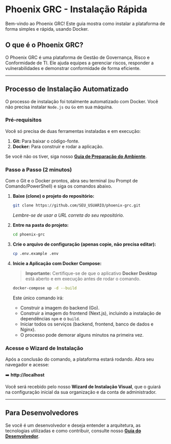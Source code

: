 # Phoenix GRC - Instalação Rápida

Bem-vindo ao Phoenix GRC! Este guia mostra como instalar a plataforma de forma simples e rápida, usando Docker.

## O que é o Phoenix GRC?

O Phoenix GRC é uma plataforma de Gestão de Governança, Risco e Conformidade de TI. Ele ajuda equipes a gerenciar riscos, responder a vulnerabilidades e demonstrar conformidade de forma eficiente.

---

## Processo de Instalação Automatizado

O processo de instalação foi totalmente automatizado com Docker. Você não precisa instalar `Node.js` ou `Go` em sua máquina.

### Pré-requisitos

Você só precisa de duas ferramentas instaladas e em execução:

1.  **Git:** Para baixar o código-fonte.
2.  **Docker:** Para construir e rodar a aplicação.

Se você não os tiver, siga nosso **[Guia de Preparação do Ambiente](./PREPARACAO_AMBIENTE.md)**.

### Passo a Passo (2 minutos)

Com o Git e o Docker prontos, abra seu terminal (ou Prompt de Comando/PowerShell) e siga os comandos abaixo.

1.  **Baixe (clone) o projeto do repositório:**
    ```bash
    git clone https://github.com/SEU_USUARIO/phoenix-grc.git
    ```
    *Lembre-se de usar a URL correta do seu repositório.*

2.  **Entre na pasta do projeto:**
    ```bash
    cd phoenix-grc
    ```

3.  **Crie o arquivo de configuração (apenas copie, não precisa editar):**
    ```bash
    cp .env.example .env
    ```

4.  **Inicie a Aplicação com Docker Compose:**
    > **Importante:** Certifique-se de que o aplicativo **Docker Desktop** está aberto e em execução antes de rodar o comando.
    ```bash
    docker-compose up -d --build
    ```
    Este único comando irá:
    - Construir a imagem do backend (Go).
    - Construir a imagem do frontend (Next.js), incluindo a instalação de dependências `npm` e o `build`.
    - Iniciar todos os serviços (backend, frontend, banco de dados e Nginx).
    - O processo pode demorar alguns minutos na primeira vez.

### Acesse o Wizard de Instalação

Após a conclusão do comando, a plataforma estará rodando. Abra seu navegador e acesse:

➡️ **http://localhost**

Você será recebido pelo nosso **Wizard de Instalação Visual**, que o guiará na configuração inicial da sua organização e da conta de administrador.

---

## Para Desenvolvedores

Se você é um desenvolvedor e deseja entender a arquitetura, as tecnologias utilizadas e como contribuir, consulte nosso **[Guia do Desenvolvedor](./DEVELOPER_GUIDE.md)**.
